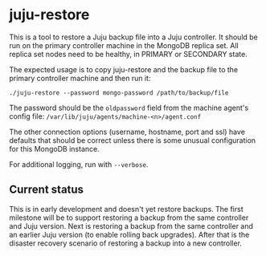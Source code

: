 # juju-restore

This is a tool to restore a Juju backup file into a Juju
controller. It should be run on the primary controller machine in the
MongoDB replica set. All replica set nodes need to be healthy, in
PRIMARY or SECONDARY state.

The expected usage is to copy juju-restore and the backup file to the
primary controller machine and then run it:

    ./juju-restore --password mongo-password /path/to/backup/file

The password should be the `oldpassword` field from the machine
agent's config file: `/var/lib/juju/agents/machine-<n>/agent.conf`

The other connection options (username, hostname, port and ssl) have
defaults that should be correct unless there is some unusual
configuration for this MongoDB instance.

For additional logging, run with `--verbose`.

## Current status

This is in early development and doesn't yet restore backups. The
first milestone will be to support restoring a backup from the same
controller and Juju version. Next is restoring a backup from the same
controller and an earlier Juju version (to enable rolling back
upgrades). After that is the disaster recovery scenario of restoring a
backup into a new controller.
